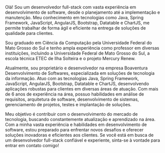 Olá! Sou um desenvolvedor full-stack com vasta experiência em desenvolvimento de software, desde o planejamento até a implementação e manutenção. Meu conhecimento em tecnologias como Java, Spring Framework, JavaScript, AngularJS, Bootstrap, Datatable e ChartJS, me permite trabalhar de forma ágil e eficiente na entrega de soluções de qualidade para clientes.

Sou graduado em Ciência da Computação pela Universidade Federal do Mato Grosso do Sul e tenho ampla experiência como professor em diversas instituições, incluindo a Universidade Federal de Mato Grosso do Sul, a escola técnica ETEC de Ilha Solteira e o projeto Mercury Renew.

Atualmente, sou proprietário e desenvolvedor na empresa Boaventura Desenvolvimento de Softwares, especializada em soluções de tecnologia da informação. Atuo com as tecnologias Java, Spring Framework, JavaScript, AngularJS, Bootstrap, Datatable e ChartJS, desenvolvendo aplicações robustas para clientes em diversas áreas de atuação. Com mais de 6 anos de experiência na área, possuo habilidades em análise de requisitos, arquitetura de software, desenvolvimento de sistemas, gerenciamento de projetos, testes e implantação de soluções.

Meu objetivo é contribuir com o desenvolvimento do mercado de tecnologia, buscando constantemente atualização e aprendizado na área. Com a minha vasta experiência e habilidades em desenvolvimento de software, estou preparado para enfrentar novos desafios e oferecer soluções inovadoras e eficientes aos clientes. Se você está em busca de um desenvolvedor full-stack confiável e experiente, sinta-se à vontade para entrar em contato comigo!
